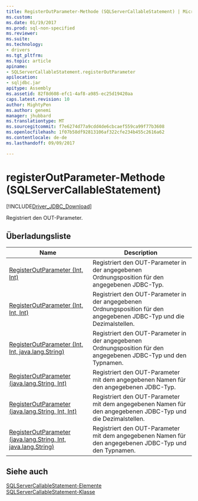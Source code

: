 ```yaml
---
title: RegisterOutParameter-Methode (SQLServerCallableStatement) | Microsoft Docs
ms.custom: 
ms.date: 01/19/2017
ms.prod: sql-non-specified
ms.reviewer: 
ms.suite: 
ms.technology:
- drivers
ms.tgt_pltfrm: 
ms.topic: article
apiname:
- SQLServerCallableStatement.registerOutParameter
apilocation:
- sqljdbc.jar
apitype: Assembly
ms.assetid: 82f8d608-efc1-4af8-a985-ec25d19420aa
caps.latest.revision: 10
author: MightyPen
ms.author: genemi
manager: jhubbard
ms.translationtype: MT
ms.sourcegitcommit: f7e6274d77a9cdd4de6cbcaef559ca99f77b3608
ms.openlocfilehash: 1f07b58df92813106af322cfe234b455c2616a62
ms.contentlocale: de-de
ms.lasthandoff: 09/09/2017

---
```

# <a name="registeroutparameter-method-sqlservercallablestatement"></a>registerOutParameter-Methode (SQLServerCallableStatement)
[!INCLUDE[Driver_JDBC_Download](../../../includes/driver_jdbc_download.md)]

  Registriert den OUT-Parameter.  
  
## <a name="overload-list"></a>Überladungsliste  
  
|Name|Description|  
|----------|-----------------|  
|[RegisterOutParameter (Int, Int)](../../../connect/jdbc/reference/registeroutparameter-method-int-int.md)|Registriert den OUT-Parameter in der angegebenen Ordnungsposition für den angegebenen JDBC-Typ.|  
|[RegisterOutParameter (Int, Int, Int)](../../../connect/jdbc/reference/registeroutparameter-method-int-int-int.md)|Registriert den OUT-Parameter in der angegebenen Ordnungsposition für den angegebenen JDBC-Typ und die Dezimalstellen.|  
|[RegisterOutParameter (Int, Int, java.lang.String)](../../../connect/jdbc/reference/registeroutparameter-method-int-int-java-lang-string.md)|Registriert den OUT-Parameter in der angegebenen Ordnungsposition für den angegebenen JDBC-Typ und den Typnamen.|  
|[RegisterOutParameter (java.lang.String, Int)](../../../connect/jdbc/reference/registeroutparameter-method-java-lang-string-int.md)|Registriert den OUT-Parameter mit dem angegebenen Namen für den angegebenen JDBC-Typ.|  
|[RegisterOutParameter (java.lang.String, Int, Int)](../../../connect/jdbc/reference/registeroutparameter-method-java-lang-string-int-int.md)|Registriert den OUT-Parameter mit dem angegebenen Namen für den angegebenen JDBC-Typ und die Dezimalstellen.|  
|[RegisterOutParameter (java.lang.String, Int, java.lang.String)](../../../connect/jdbc/reference/registeroutparameter-method-java-lang-string-int-java-lang-string.md)|Registriert den OUT-Parameter mit dem angegebenen Namen für den angegebenen JDBC-Typ und den Typnamen.|  
  
## <a name="see-also"></a>Siehe auch  
 [SQLServerCallableStatement-Elemente](../../../connect/jdbc/reference/sqlservercallablestatement-members.md)   
 [SQLServerCallableStatement-Klasse](../../../connect/jdbc/reference/sqlservercallablestatement-class.md)  
  
  
